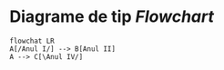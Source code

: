 <script id="MathJax-script" async src="https://cdn.jsdelivr.net/npm/mathjax@3/es5/tex-mml-chtml.js"></script>

# Diagrame de tip _Flowchart_

```mermaid
flowchat LR
A[/Anul I/] --> B[Anul II]
A --> C[\Anul IV/]
```
